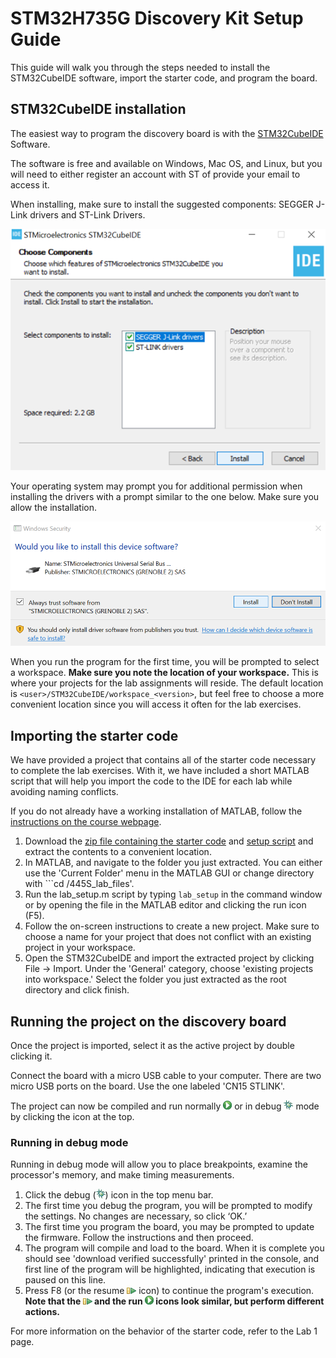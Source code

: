 # STM32H735G Discovery Kit Setup Guide

This guide will walk you through the steps needed to install the STM32CubeIDE software, import the starter code, and program the board.

## STM32CubeIDE installation

The easiest way to program the discovery board is with the [STM32CubeIDE][2] Software.

The software is free and available on Windows, Mac OS, and Linux, but you will need to either register an account with ST of provide your email to access it. 

When installing, make sure to install the suggested components: SEGGER J-Link drivers and ST-Link Drivers.

![](img/install_choose_components.png)

Your operating system may prompt you for additional permission when installing the drivers with a prompt similar to the one below. Make sure you allow the installation.

![](img/install_drivers.png)

When you run the program for the first time, you will be prompted to select a workspace. **Make sure you note the location of your workspace.** This is where your projects for the lab assignments will reside. The default location is ```<user>/STM32CubeIDE/workspace_<version>```, but feel free to choose a more convenient location since you will access it often for the lab exercises.

## Importing the starter code

We have provided a project that contains all of the starter code necessary to complete the lab exercises. With it, we have included a short MATLAB script that will help you import the code to the IDE for each lab while avoiding naming conflicts.

If you do not already have a working installation of MATLAB, follow the [instructions on the course webpage][2].

1. Download the [zip file containing the starter code][3] and [setup script][4] and extract the contents to a convenient location.
2. In MATLAB, and navigate to the folder you just extracted. You can either use the 'Current Folder' menu in the MATLAB GUI or change directory with ```cd <downloads>/445S_lab_files'.
3. Run the lab_setup.m script by typing ```lab_setup``` in the command window or by opening the file in the MATLAB editor and clicking the run icon (F5).
4. Follow the on-screen instructions to create a new project. Make sure to choose a name for your project that does not conflict with an existing project in your workspace.
5. Open the STM32CubeIDE and import the extracted project by clicking File -> Import. Under the 'General' category, choose 'existing projects into workspace.' Select the folder you just extracted as the root directory and click finish.

## Running the project on the discovery board

Once the project is imported, select it as the active project by double clicking it.

Connect the board with a micro USB cable to your computer. There are two micro USB ports on the board. Use the one labeled 'CN15 STLINK'.

The project can now be compiled and run normally ![](img/run.png) or in debug ![](img/debug.png) mode by clicking the icon at the top.

### Running in debug mode

Running in debug mode will allow you to place breakpoints, examine the processor's memory, and make timing measurements.

1. Click the debug (![](img/debug.png)) icon in the top menu bar.
2. The first time you debug the program, you will be prompted to modify the settings. No changes are necessary, so click ‘OK.’
3. The first time you program the board, you may be prompted to update the firmware. Follow the instructions and then proceed.
4. The program will compile and load to the board. When it is complete you should see  'download verified successfully' printed in the console, and first line of the program will be highlighted, indicating that execution is paused on this line.
5. Press F8 (or the resume ![](img/resume.png) icon) to continue the program's execution. **Note that the ![](img/resume.png) and the run ![](img/run.png) icons look similar, but perform different actions.**

For more information on the behavior of the starter code, refer to the Lab 1 page.

[1]:https://www.st.com/en/development-tools/stm32cubeide.html
[2]:http://users.ece.utexas.edu/~bevans/courses/realtime/homework/matlab.html
[3]:/starter_code/talkthrough.zip
[4]:/starter_code/lab_setup.m